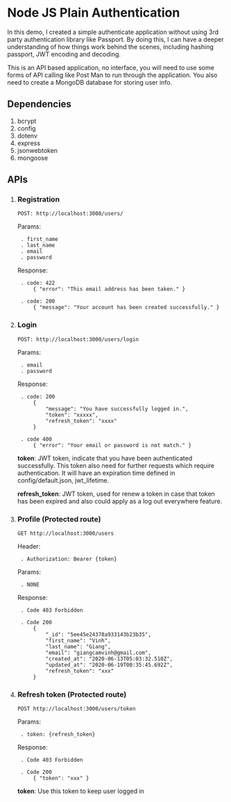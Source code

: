 # Node JS Plain Authentication
In this demo, I created a simple authenticate application without using 3rd party authentication library like Passport.
By doing this, I can have a deeper understanding of how things work behind the scenes, including hashing passport,
JWT encoding and decoding.

This is an API based application, no interface, you will need to use some forms of API calling like Post Man to run through the application.
You also need to create a MongoDB database for storing user info.

## Dependencies
1. bcrypt
1. config
1. dotenv
1. express
1. jsonwebtoken
1. mongoose

## APIs
1. ### Registration
    `POST: http://localhost:3000/users/`
    
    Params:
        
        . first_name
        . last_name
        . email
        . password
    
    Response:
    
        . code: 422
            { "error": "This email address has been taken." }
            
        . code: 200
            { "message": "Your account has been created successfully." }
    
1. ### Login
    `POST: http://localhost:3000/users/login`
    
    Params:
        
        . email
        . password
        
    Response:
    
        . code: 200
            {
                "message": "You have successfully logged in.",
                "token": "xxxxx",
                "refresh_token": "xxxx"
            }
            
        . code 400
            { "error": "Your email or password is not match." }
            
    **token**: JWT token, indicate that you have been authenticated successfully. 
    This token also need for further requests which require authentication.
    It will have an expiration time defined in config/default.json, jwt_lifetime.
    
    **refresh_token**: JWT token, used for renew a token in case that token has been expired and also
    could apply as a log out everywhere feature.
    
1. ### Profile (Protected route)
    `GET http://localhost:3000/users`
    
    Header:
        
        . Authorization: Bearer {token}
    
    Params:
        
        . NONE
        
    Response:
    
        . Code 403 Forbidden
        
        . Code 200
            {
                "_id": "5ee45e24378a933143b23b35",
                "first_name": "Vinh",
                "last_name": "Giang",
                "email": "giangcamvinh@gmail.com",
                "created_at": "2020-06-13T05:03:32.510Z",
                "updated_at": "2020-06-19T00:35:45.692Z",
                "refresh_token": "xxx"
            }
            
1. ### Refresh token (Protected route)
    `POST http://localhost:3000/users/token`
        
    Params:
            
        . token: {refresh_token} 
        
    Response:
        
        . Code 403 Forbidden
        
        . Code 200
            { "token": "xxx" }
            
    **token**: Use this token to keep user logged in
